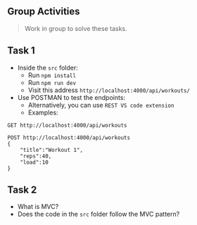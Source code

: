 ## Group Activities

> Work in group to solve these tasks.

## Task 1

- Inside the `src` folder:
  - Run `npm install`
  - Run `npm run dev`
  - Visit this address `http://localhost:4000/api/workouts/`
- Use POSTMAN to test the endpoints:
  - Alternatively, you can use `REST VS code extension`
  - Examples:

```http
GET http://localhost:4000/api/workouts
```

```http
POST http://localhost:4000/api/workouts
{
    "title":"Workout 1",
    "reps":40,
    "load":10
}
```

## Task 2

- What is MVC?
- Does the code in the `src` folder follow the MVC pattern?
